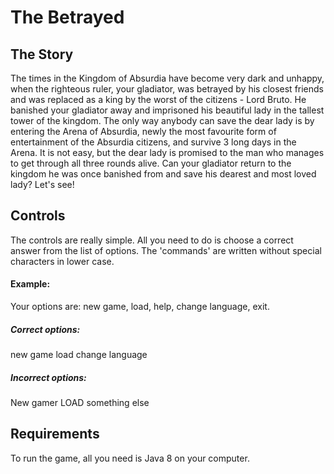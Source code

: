 # The Betrayed
## The Story
The times in the Kingdom of Absurdia have become very dark and unhappy, when the righteous ruler, your gladiator, was betrayed by his closest friends
and was replaced as a king by the worst of the citizens - Lord Bruto. He banished your gladiator away and imprisoned his beautiful
lady in the tallest tower of the kingdom. The only way anybody can save the dear lady is by entering the Arena of Absurdia, newly the 
most favourite form of entertainment of the Absurdia citizens, and survive 3 long days in the Arena. It is not easy, but the dear lady
is promised to the man who manages to get through all three rounds alive. Can your gladiator return to the kingdom he was once banished 
from and save his dearest and most loved lady? Let's see!

## Controls
The controls are really simple. All you need to do is choose a correct answer from the list of options. The 'commands' are written without special characters in lower case. 
#### Example:
Your options are: new game, load, help, change language, exit.
##### Correct options:
new game
load
change language
##### Incorrect options:
New gamer
LOAD
something else

## Requirements
To run the game, all you need is Java 8 on your computer.

